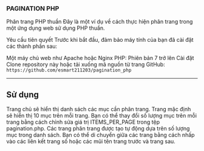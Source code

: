 ### PAGINATION PHP

Phân trang PHP thuần
Đây là một ví dụ về cách thực hiện phân trang trong một ứng dụng web sử dụng PHP thuần.

Yêu cầu tiên quyết
Trước khi bắt đầu, đảm bảo máy tính của bạn đã cài đặt các thành phần sau:

Một máy chủ web như Apache hoặc Nginx
PHP: Phiên bản 7 trở lên
Cài đặt
Clone repository này hoặc tải xuống mã nguồn từ trang GitHub:
`https://github.com/esmart211203/pagination_php`

---
## Sử dụng
Trang chủ sẽ hiển thị danh sách các mục cần phân trang. Trang mặc định sẽ hiển thị 10 mục trên mỗi trang. Bạn có thể thay đổi số lượng mục trên mỗi trang bằng cách chỉnh sửa giá trị ITEMS_PER_PAGE trong tệp pagination.php.
Các trang phân trang được tạo tự động dựa trên số lượng mục trong danh sách. Bạn có thể di chuyển giữa các trang bằng cách nhấp vào các liên kết trang số hoặc các mũi tên trang trước và trang sau.
